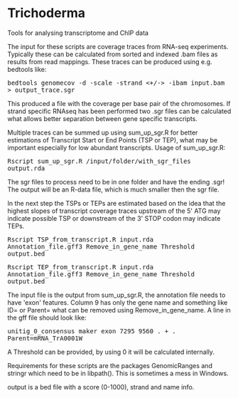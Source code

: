 # Trichoderma
Tools for analysing transcriptome and ChIP data

The input for these scripts are coverage traces from RNA-seq experiments. Typically these can be calculated from sorted and indexed .bam files as results from read mappings. These traces can be produced using e.g. bedtools like:

<tt>bedtools genomecov -d -scale <normalization scale> -strand <+/->  -ibam input.bam  > output_trace.sgr</tt>

This produced a file with the coverage per base pair of the chromosomes. If strand specific RNAseq has been performed two .sgr files can be calculated what allows better separation between gene specific transcripts.

Multiple traces can be summed up using sum_up_sgr.R for better estimations of Transcript Start or End Points (TSP or TEP), what may be important especially for low abundant transcripts.
Usage of sum_up_sgr.R:

<tt>Rscript sum_up_sgr.R /input/folder/with_sgr_files output.rda</tt>

The sgr files to process need to be in one folder and have the ending .sgr!
The output will be an R-data file, which is much smaller then the sgr file.

In the next step the TSPs or TEPs are estimated based on the idea that the highest slopes of transcript coverage traces upstream of the 5' ATG may indicate possible TSP or downstream of the 3' STOP codon may indicate TEPs.

<tt>Rscript TSP_from_transcript.R input.rda Annotation_file.gff3 Remove_in_gene_name Threshold output.bed
  
Rscript TEP_from_transcript.R input.rda Annotation_file.gff3 Remove_in_gene_name Threshold output.bed</tt>

The input file is the output from sum_up_sgr.R, the annotation file needs to have 'exon' features. Column 9 has only the gene name and something like ID= or Parent= what can be removed using Remove_in_gene_name. 
A line in the gff file should look like:

<tt>unitig_0_consensus	maker	exon	7295	9560	.	+	.	Parent=mRNA_TrA0001W</tt>

A Threshold can be provided, by using 0 it will be calculated internally.

Requirements for these scripts are the packages GenomicRanges and stringr which need to be in libpath(). This is sometimes a mess in Windows.

output is a bed file with a score (0-1000), strand and name info.

